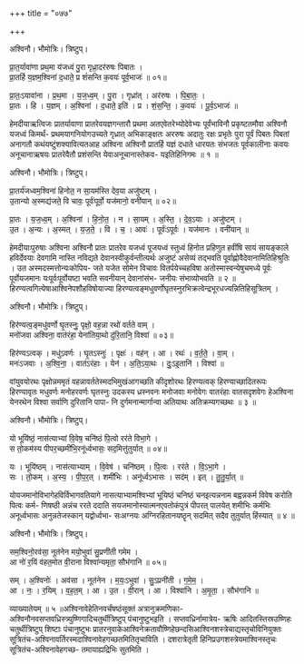 +++
title = "०७७"

+++


अश्विनौ। भौमोत्रिः। त्रिष्टुप्।

प्रा॒त॒र्यावा॑णा प्रथ॒मा य॑जध्वं पु॒रा गृध्रा॒दर॑रुषः पिबातः ।  
प्रा॒तर्हि य॒ज्ञम॒श्विना॑ द॒धाते॒ प्र शं॑सन्ति क॒वयः॑ पूर्व॒भाजः॑ ॥ ०१॥

प्रा॒तः॒ऽयावा॑ना । प्र॒थ॒मा । य॒ज॒ध्व॒म् । पु॒रा । गृध्रा॑त् । अर॑रुषः । पि॒बा॒तः॒ ।  
प्रा॒तः । हि । य॒ज्ञम् । अ॒श्विना॑ । द॒धाते॒ इति॑ । प्र । शं॒स॒न्ति॒ । क॒वयः॑ । पू॒र्व॒ऽभाजः॑ ॥

हेमदीयाऋत्विजः प्रातर्यावाणा प्रातरेवयज्ञगन्तारौ प्रथमा अतएवेतरेभ्योदेवेभ्यः पूर्वंभाविनौ प्रकृष्टतमौवा अश्विनौ यजध्वं किमर्थं- प्रथमयागनियोगउच्यते गृध्रात् अभिकाङ्क्षतः अररुषः अदातुः रक्षः प्रभृतेः पुरा पूर्वं पिबतः पिबतां अनागतौ कथंयष्टुंशक्यावित्यतआह अश्विना अश्विनौ प्रातर्हि यज्ञं दधाते धारयतः संभजतः पूर्वकालीनाः कवयः अनूचानाऋषयः प्रातरेवैतौ प्रशंसन्ति येवाअनूचानास्तेकव- यइतिहिनिगमः ॥ १ ॥

अश्विनौ। भौमोत्रिः। त्रिष्टुप्।

प्रा॒तर्य॑जध्वम॒श्विना॑ हिनोत॒ न सा॒यम॑स्ति देव॒या अजु॑ष्टम् ।  
उ॒तान्यो अ॒स्मद्य॑जते॒ वि चावः॒ पूर्वः॑पूर्वो॒ यज॑मानो॒ वनी॑यान् ॥ ०२॥

प्रा॒तः । य॒ज॒ध्व॒म् । अ॒श्विना॑ । हि॒नो॒त॒ । न । सा॒यम् । अ॒स्ति॒ । दे॒व॒ऽयाः । अजु॑ष्टम् ।  
उ॒त । अ॒न्यः । अ॒स्मत् । य॒ज॒ते॒ । वि । च॒ । आवः॑ । पूर्वः॑ऽपूर्वः । यज॑मानः । वनी॑यान् ॥

हेमदीयाःपुरुषाः अश्विना अश्विनौ प्रातः प्रातरेव यजध्वं पूजयध्वं स्तुध्वं हिनोत प्रहिणुत हवींषि सायं सायङ्काले हविर्देवयाः देवगामि नास्ति नविद्यते देवानस्वीकुर्वन्तीत्यर्थः अजुष्टं असेव्यं तद्भवति पूर्वाह्णोवैदेवानामितिहिश्रुतिः । उत अस्मदस्मत्तोन्यःकोपिय- जते यजेत सोमेन विचावः वितर्पयेच्चहविषा अतोस्मास्वन्येषुचमध्ये पूर्वः पूर्वोयजमानः यःपूर्वःपूर्वोयष्टा भवति सवनीयान् देवानांसंभ- जनीयः संभाव्योभवति ॥ २ ॥ हिरण्यत्वगित्येषाआश्विनेपशौहविषोयाज्या हिरण्यत्वङ्मधुवर्णोघृतस्नुरभिक्रत्वेन्द्रभूरधज्यन्नितिहिसूत्रितम् ।

अश्विनौ। भौमोत्रिः। त्रिष्टुप्।

हिर॑ण्यत्व॒ङ्मधु॑वर्णो घृ॒तस्नुः॒ पृक्षो॒ वह॒न्ना रथो॑ वर्तते वाम् ।  
मनो॑जवा अश्विना॒ वात॑रंहा॒ येना॑तिया॒थो दु॑रि॒तानि॒ विश्वा॑ ॥ ०३॥

हिर॑ण्यऽत्वक् । मधु॑ऽवर्णः । घृ॒तऽस्नुः॑ । पृक्षः॑ । वह॑न् । आ । रथः॑ । व॒र्त॒ते॒ । वा॒म् ।  
मनः॑ऽजवाः । अ॒श्वि॒ना॒ । वात॑ऽरंहाः । येन॑ । अ॒ति॒ऽया॒थः । दुः॒ऽइ॒तानि॑ । विश्वा॑ ॥

वांयुवयोरथः पृक्षोन्नममृतं वहन्नावर्ततेस्मदभिमुखंआगच्छति कीदृशोरथः हिरण्यत्वक् हिरण्याच्छादितरूपः हिरण्यावृतः मधुवर्णः मनोहरवर्णः घृतस्नुः उदकस्य ध्रस्नवनः मनोजवाः मनोवेगः वातरंहाः वातसदृशवेगः हेअश्विना येनरथेन विश्वा सर्वाणि दुरितानि पापा- नि दुर्गमनान्मार्गान्वा अतियाथः अतिक्रम्यगच्छथः ॥ ३ ॥

अश्विनौ। भौमोत्रिः। त्रिष्टुप्।

यो भूयि॑ष्ठं॒ नास॑त्याभ्यां वि॒वेष॒ चनि॑ष्ठं पि॒त्वो रर॑ते विभा॒गे ।  
स तो॒कम॑स्य पीपर॒च्छमी॑भि॒रनू॑र्ध्वभासः॒ सद॒मित्तु॑तुर्यात् ॥ ०४॥

यः । भूयि॑ष्ठम् । नास॑त्याभ्याम् । वि॒वेष॑ । चनि॑ष्ठम् । पि॒त्वः । रर॑ते । वि॒ऽभा॒गे ।  
सः । तो॒कम् । अ॒स्य॒ । पी॒प॒र॒त् । शमी॑भिः । अनू॑र्ध्वऽभासः । सद॑म् । इत् । तु॒तु॒र्या॒त् ॥

योयजमानोविभागेहविर्विभागवतियागे नासत्याभ्यामश्विभ्यां भूयिष्ठं चनिष्ठं चनइत्यन्ननाम बह्वन्नकर्म विवेष करोति पित्वः कर्म- णिषष्ठी अन्नंच ररते ददाति सयजमानोस्यात्मनएवतोकंपुत्रं पीपरत् पालयेत् शमीभिः कर्मभिः अनूर्ध्वभासः अनुन्नतेजस्कान् यद्वोर्ध्वभा- सःअग्नयः अग्निरहितानयष्ठॄन् सदमित् सदैव तुतुर्यात् हिंस्यात् ॥ ४ ॥

अश्विनौ। भौमोत्रिः। त्रिष्टुप्।

सम॒श्विनो॒रव॑सा॒ नूत॑नेन मयो॒भुवा॑ सु॒प्रणी॑ती गमेम ।  
आ नो॑ र॒यिं व॑हत॒मोत वी॒राना विश्वा॑न्यमृता॒ सौभ॑गानि ॥ ०५॥

सम् । अ॒श्विनोः॑ । अव॑सा । नूत॑नेन । म॒यः॒ऽभुवा॑ । सु॒ऽप्रनी॑ती । ग॒मे॒म॒ ।  
आ । नः॒ । र॒यिम् । व॒ह॒त॒म् । आ । उ॒त । वी॒रान् । आ । विश्वा॑नि । अ॒मृ॒ता॒ । सौभ॑गानि ॥

व्याख्यातेयम् ॥ ५ ॥अश्विनावेहेतिनवर्चंषष्ठंसूक्तं अत्रानुक्रमणिका-अश्विनौनवसप्तवध्रिस्त्र्युष्णिगादिचतुर्थीत्रिष्टुप् पंचानुष्टुभइति । सप्तवध्रिर्नामात्रेय- ऋषिः आदितस्तिस्रउष्णिहः चतुर्थीत्रिष्टुप् शिष्टाः पंचानुष्टुभः प्रातरनुवाकेआश्विनेक्रतावौष्णिहेछन्दसिआश्विनशस्त्रेचाद्यस्तृचोविनियुक्तः सूत्रितंच-अश्विनावर्तिरस्मदाश्विनावेहगच्छतमितितृचाविति । दशरात्रेतृती हिनिप्रउगशस्त्रेयमाश्विनस्तृचः सूत्रितंच-अश्विनावेहगच्छ- तमायाह्यद्रिभिः सुतमिति ।